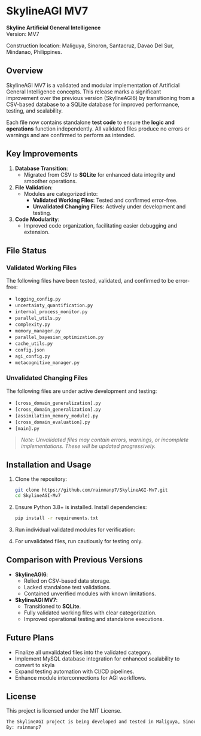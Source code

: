 
# SkylineAGI MV7  

**Skyline Artificial General Intelligence**  
Version: MV7  

Construction location:
Maliguya, Sinoron, Santacruz, Davao Del Sur, Mindanao, Philippines.

## Overview  
SkylineAGI MV7 is a validated and modular implementation of Artificial General Intelligence concepts. This release marks a significant improvement over the previous version (SkylineAGI6) by transitioning from a CSV-based database to a SQLite database for improved performance, testing, and scalability.  

Each file now contains standalone **test code** to ensure the **logic and operations** function independently. All validated files produce no errors or warnings and are confirmed to perform as intended.  

## Key Improvements  
1. **Database Transition**:  
   - Migrated from CSV to **SQLite** for enhanced data integrity and smoother operations.  
2. **File Validation**:  
   - Modules are categorized into:  
     - **Validated Working Files**: Tested and confirmed error-free.  
     - **Unvalidated Changing Files**: Actively under development and testing.  
3. **Code Modularity**:  
   - Improved code organization, facilitating easier debugging and extension.  

## File Status  

### Validated Working Files  
The following files have been tested, validated, and confirmed to be error-free:  

- `logging_config.py`  
- `uncertainty_quantification.py`  
- `internal_process_monitor.py`  
- `parallel_utils.py`  
- `complexity.py`  
- `memory_manager.py`  
- `parallel_bayesian_optimization.py`  
- `cache_utils.py`  
- `config.json`  
- `agi_config.py`  
- `metacognitive_manager.py`  

### Unvalidated Changing Files  
The following files are under active development and testing:  

- `[cross_domain_generalization].py`
- `[cross_domain_generalization].py`
- `[assimilation_memory_module].py`
- `[cross_domain_evaluation].py`
- `[main].py`

> *Note: Unvalidated files may contain errors, warnings, or incomplete implementations. These will be updated progressively.*  

## Installation and Usage  
1. Clone the repository:  
   ```bash  
   git clone https://github.com/rainmanp7/SkylineAGI-Mv7.git  
   cd SkylineAGI-Mv7  
   ```  

2. Ensure Python 3.8+ is installed. Install dependencies:  
   ```bash  
   pip install -r requirements.txt  
   ```  

3. Run individual validated modules for verification:  


3. For unvalidated files, run cautiously for testing only.  


## Comparison with Previous Versions  
- **SkylineAGI6**:  
   - Relied on CSV-based data storage.  
   - Lacked standalone test validations.  
   - Contained unverified modules with known limitations.  
- **SkylineAGI MV7**:  
   - Transitioned to **SQLite**.  
   - Fully validated working files with clear categorization.  
   - Improved operational testing and standalone executions.  

## Future Plans  
- Finalize all unvalidated files into the validated category.  
- Implement MySQL database integration for enhanced scalability to convert to skyla
- Expand testing automation with CI/CD pipelines.  
- Enhance module interconnections for AGI workflows.  

## License  
This project is licensed under the MIT License.  

```bash
The SkylineAGI project is being developed and tested in Maliguya, Sinoron, Santa Cruz, Davao del Sur, Mindanao, Philippines.
By: rainmanp7
```
